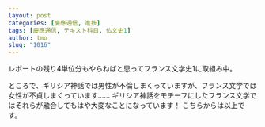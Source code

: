 ```yaml
---
layout: post
categories: [慶應通信, 進捗]
tags: [慶應通信, テキスト科目, 仏文史1]
author: tmo
slug: "1016"
---
```

レポートの残り4単位分もやらねばと思ってフランス文学史1に取組み中。

ところで、ギリシア神話では男性が不倫しまくっていますが、フランス文学では女性が不貞しまくっています……
ギリシア神話をモチーフにしたフランス文学ではそれらが融合してもはや大変なことになっています！
こちらからは以上です。